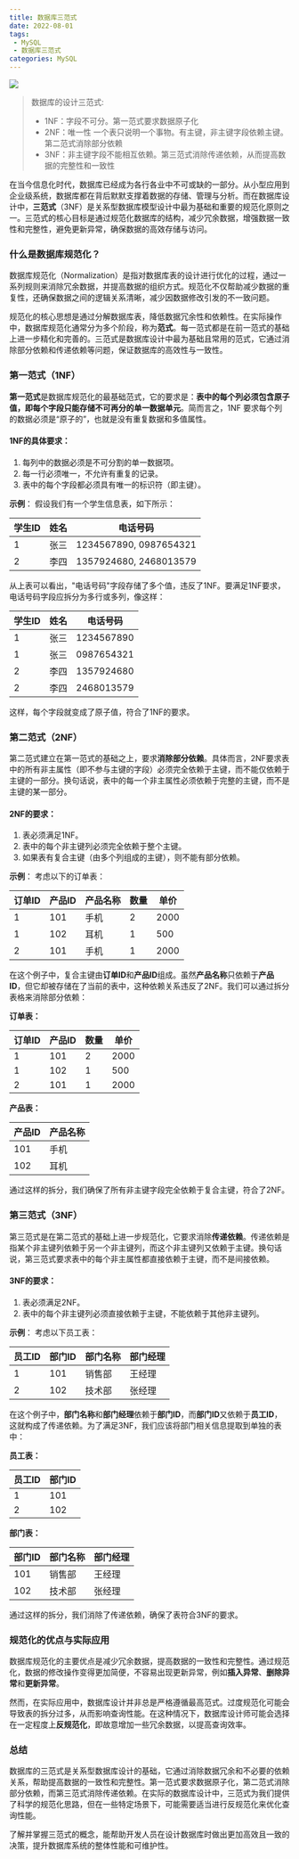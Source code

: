 ```yaml
---
title: 数据库三范式
date: 2022-08-01
tags: 
 - MySQL
 - 数据库三范式
categories: MySQL
---
```


![](https://cdn.pixabay.com/photo/2020/04/23/18/41/light-5083606_1280.jpg)

> 数据库的设计三范式:
>
> - 1NF：字段不可分。第一范式要求数据原子化
> - 2NF：唯一性 一个表只说明一个事物。有主键，非主键字段依赖主键。第二范式消除部分依赖
> - 3NF：非主键字段不能相互依赖。第三范式消除传递依赖，从而提高数据的完整性和一致性

在当今信息化时代，数据库已经成为各行各业中不可或缺的一部分。从小型应用到企业级系统，数据库都在背后默默支撑着数据的存储、管理与分析。而在数据库设计中，**三范式**（3NF）是关系型数据库模型设计中最为基础和重要的规范化原则之一。三范式的核心目标是通过规范化数据库的结构，减少冗余数据，增强数据一致性和完整性，避免更新异常，确保数据的高效存储与访问。

### 什么是数据库规范化？

数据库规范化（Normalization）是指对数据库表的设计进行优化的过程，通过一系列规则来消除冗余数据，并提高数据的组织方式。规范化不仅帮助减少数据的重复性，还确保数据之间的逻辑关系清晰，减少因数据修改引发的不一致问题。

规范化的核心思想是通过分解数据库表，降低数据冗余性和依赖性。在实际操作中，数据库规范化通常分为多个阶段，称为**范式**。每一范式都是在前一范式的基础上进一步精化和完善的。三范式是数据库设计中最为基础且常用的范式，它通过消除部分依赖和传递依赖等问题，保证数据库的高效性与一致性。

### 第一范式（1NF）

**第一范式**是数据库规范化的最基础范式，它的要求是：**表中的每个列必须包含原子值，即每个字段只能存储不可再分的单一数据单元**。简而言之，1NF 要求每个列的数据必须是“原子的”，也就是没有重复数据和多值属性。

#### 1NF的具体要求：

1. 每列中的数据必须是不可分割的单一数据项。
2. 每一行必须唯一，不允许有重复的记录。
3. 表中的每个字段都必须具有唯一的标识符（即主键）。

**示例**： 假设我们有一个学生信息表，如下所示：

| 学生ID | 姓名 | 电话号码               |
| ------ | ---- | ---------------------- |
| 1      | 张三 | 1234567890, 0987654321 |
| 2      | 李四 | 1357924680, 2468013579 |

从上表可以看出，"电话号码"字段存储了多个值，违反了1NF。要满足1NF要求，电话号码字段应拆分为多行或多列，像这样：

| 学生ID | 姓名 | 电话号码   |
| ------ | ---- | ---------- |
| 1      | 张三 | 1234567890 |
| 1      | 张三 | 0987654321 |
| 2      | 李四 | 1357924680 |
| 2      | 李四 | 2468013579 |

这样，每个字段就变成了原子值，符合了1NF的要求。

### 第二范式（2NF）

第二范式建立在第一范式的基础之上，要求**消除部分依赖**。具体而言，2NF要求表中的所有非主属性（即不参与主键的字段）必须完全依赖于主键，而不能仅依赖于主键的一部分。换句话说，表中的每一个非主属性必须依赖于完整的主键，而不是主键的某一部分。

#### 2NF的要求：

1. 表必须满足1NF。
2. 表中的每个非主键列必须完全依赖于整个主键。
3. 如果表有复合主键（由多个列组成的主键），则不能有部分依赖。

**示例**： 考虑以下的订单表：

| 订单ID | 产品ID | 产品名称 | 数量 | 单价 |
| ------ | ------ | -------- | ---- | ---- |
| 1      | 101    | 手机     | 2    | 2000 |
| 1      | 102    | 耳机     | 1    | 500  |
| 2      | 101    | 手机     | 1    | 2000 |

在这个例子中，复合主键由**订单ID**和**产品ID**组成。虽然**产品名称**只依赖于**产品ID**，但它却被存储在了当前的表中，这种依赖关系违反了2NF。我们可以通过拆分表格来消除部分依赖：

**订单表：**

| 订单ID | 产品ID | 数量 | 单价 |
| ------ | ------ | ---- | ---- |
| 1      | 101    | 2    | 2000 |
| 1      | 102    | 1    | 500  |
| 2      | 101    | 1    | 2000 |

**产品表：**

| 产品ID | 产品名称 |
| ------ | -------- |
| 101    | 手机     |
| 102    | 耳机     |

通过这样的拆分，我们确保了所有非主键字段完全依赖于复合主键，符合了2NF。

### 第三范式（3NF）

第三范式是在第二范式的基础上进一步规范化，它要求消除**传递依赖**。传递依赖是指某个非主键列依赖于另一个非主键列，而这个非主键列又依赖于主键。换句话说，第三范式要求表中的每个非主属性都直接依赖于主键，而不是间接依赖。

#### 3NF的要求：

1. 表必须满足2NF。
2. 表中的每个非主键列必须直接依赖于主键，不能依赖于其他非主键列。

**示例**： 考虑以下员工表：

| 员工ID | 部门ID | 部门名称 | 部门经理 |
| ------ | ------ | -------- | -------- |
| 1      | 101    | 销售部   | 王经理   |
| 2      | 102    | 技术部   | 张经理   |

在这个例子中，**部门名称**和**部门经理**依赖于**部门ID**，而**部门ID**又依赖于**员工ID**，这就构成了传递依赖。为了满足3NF，我们应该将部门相关信息提取到单独的表中：

**员工表：**

| 员工ID | 部门ID |
| ------ | ------ |
| 1      | 101    |
| 2      | 102    |

**部门表：**

| 部门ID | 部门名称 | 部门经理 |
| ------ | -------- | -------- |
| 101    | 销售部   | 王经理   |
| 102    | 技术部   | 张经理   |

通过这样的拆分，我们消除了传递依赖，确保了表符合3NF的要求。

### 规范化的优点与实际应用

数据库规范化的主要优点是减少冗余数据，提高数据的一致性和完整性。通过规范化，数据的修改操作变得更加简便，不容易出现更新异常，例如**插入异常**、**删除异常**和**更新异常**。

然而，在实际应用中，数据库设计并非总是严格遵循最高范式。过度规范化可能会导致表的拆分过多，从而影响查询性能。在这种情况下，数据库设计师可能会选择在一定程度上**反规范化**，即故意增加一些冗余数据，以提高查询效率。

### 总结

数据库的三范式是关系型数据库设计的基础，它通过消除数据冗余和不必要的依赖关系，帮助提高数据的一致性和完整性。第一范式要求数据原子化，第二范式消除部分依赖，而第三范式消除传递依赖。在实际的数据库设计中，三范式为我们提供了科学的规范化思路，但在一些特定场景下，可能需要适当进行反规范化来优化查询性能。

了解并掌握三范式的概念，能帮助开发人员在设计数据库时做出更加高效且一致的决策，提升数据库系统的整体性能和可维护性。


